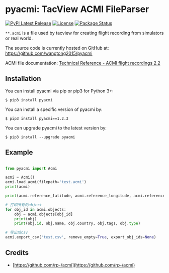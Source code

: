 # pyacmi: TacView ACMI FileParser

[![PyPI Latest Release](https://img.shields.io/pypi/v/pyacmi.svg)](https://pypi.org/project/pyacmi/)
[![License](https://img.shields.io/pypi/l/pyacmi.svg)](https://github.com/wangtong2015/pyacmi)
[![Package Status](https://img.shields.io/pypi/status/pyacmi.svg)](https://pypi.org/project/pyacmi/)

`**.acmi` is a file used by tacview for creating flight recording from simulators or real world.

The source code is currently hosted on GitHub at: https://github.com/wangtong2015/pyacmi

ACMI file documentation: [Technical Reference - ACMI flight recordings 2.2](https://www.tacview.net/documentation/acmi/)

## Installation

You can install pyacmi via pip or pip3 for Python 3+:

```shell
$ pip3 install pyacmi
```

You can install a specific version of pyacmi by:

```shell
$ pip3 install pyacmi==1.2.3
```

You can upgrade pyacmi to the latest version by:

```shell
$ pip3 install --upgrade pyacmi
```

## Example

```python

from pyacmi import Acmi

acmi = Acmi()
acmi.load_acmi(filepath='test.acmi')
print(acmi)

print(acmi.reference_latitude, acmi.reference_longitude, acmi.reference_time)

# 打印所有的object
for obj_id in acmi.objects:
    obj = acmi.objects[obj_id]
    print(obj)
    print(obj.id, obj.name, obj.country, obj.tags, obj.type)

# 导出成csv
acmi.export_csv('test.csv', remove_empty=True, export_obj_ids=None)
```

## Credits

- [https://github.com/rp-/acmi](https://github.com/rp-/acmi)
